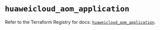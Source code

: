 # `huaweicloud_aom_application`

Refer to the Terraform Registry for docs: [`huaweicloud_aom_application`](https://registry.terraform.io/providers/huaweicloud/huaweicloud/1.71.1/docs/resources/aom_application).
